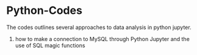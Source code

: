 # Python-Codes
The codes outlines several approaches to data analysis in python jupyter. 
1) how to make a connection to MySQL through Python Jupyter and the use of SQL magic functions
